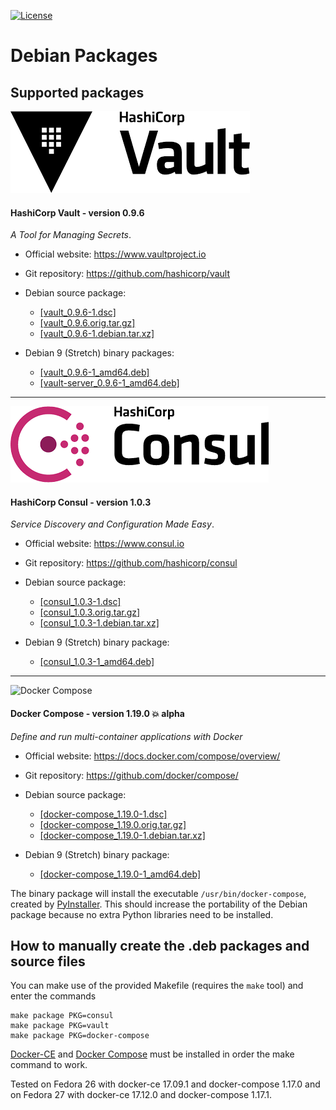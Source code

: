 [![License](https://img.shields.io/badge/License-Apache--2.0-blue.svg)](https://spdx.org/licenses/Apache-2.0.html)

# Debian Packages

## Supported packages

![](images/HashiCorp-Vault-logo.png?raw=true "HashiCorp Vault")

#### HashiCorp Vault - version 0.9.6

_A Tool for Managing Secrets_.

* Official website: https://www.vaultproject.io
* Git repository: https://github.com/hashicorp/vault

* Debian source package:
  * [[vault_0.9.6-1.dsc]][vault-dsc]
  * [[vault_0.9.6.orig.tar.gz]][vault-orig]
  * [[vault_0.9.6-1.debian.tar.xz]][vault-debian]

* Debian 9 (Stretch) binary packages:
  * [[vault_0.9.6-1_amd64.deb]][vault-debpkg]
  * [[vault-server_0.9.6-1_amd64.deb]][vault-server-debpkg]

---

![](images/HashiCorp-Consul-logo.png?raw=true "HashiCorp Consul")

#### HashiCorp Consul - version 1.0.3

_Service Discovery and Configuration Made Easy_.

* Official website: https://www.consul.io
* Git repository: https://github.com/hashicorp/consul

* Debian source package:
  * [[consul_1.0.3-1.dsc]][consul-dsc]
  * [[consul_1.0.3.orig.tar.gz]][consul-orig]
  * [[consul_1.0.3-1.debian.tar.xz]][consul-debian]

* Debian 9 (Stretch) binary package:
  * [[consul_1.0.3-1_amd64.deb]][consul-debpkg]

---

![Docker Compose](https://github.com/docker/compose/blob/master/logo.png?raw=true "Docker Compose Logo")

#### Docker Compose - version 1.19.0 :boom: alpha

_Define and run multi-container applications with Docker_

* Official website: https://docs.docker.com/compose/overview/
* Git repository: https://github.com/docker/compose/

* Debian source package:
  * [[docker-compose_1.19.0-1.dsc]][docker-compose-dsc]
  * [[docker-compose_1.19.0.orig.tar.gz]][docker-compose-orig]
  * [[docker-compose_1.19.0-1.debian.tar.xz]][docker-compose-debian]

* Debian 9 (Stretch) binary package:
  * [[docker-compose_1.19.0-1_amd64.deb]][docker-compose-debpkg]

The binary package will install the executable `/usr/bin/docker-compose`, created by
[PyInstaller][pyinstaller]. This should increase the portability of the Debian package
because no extra Python libraries need to be installed.

## How to manually create the .deb packages and source files

You can make use of the provided Makefile (requires the `make` tool)
and enter the commands

    make package PKG=consul
    make package PKG=vault
    make package PKG=docker-compose

[Docker-CE][docker-ce] and [Docker Compose][docker-compose] must be installed in order
the make command to work.

Tested on Fedora 26 with docker-ce 17.09.1 and docker-compose 1.17.0
and on Fedora 27 with docker-ce 17.12.0 and docker-compose 1.17.1.

[docker-ce]: https://www.docker.com/community-edition/
[docker-compose]: https://docs.docker.com/compose/
[pyinstaller]: http://www.pyinstaller.org/

[consul-debpkg]: https://github.com/madrisan/debian-packages/releases/download/v0.6.0/consul_1.0.3-1_amd64.deb
[consul-debian]: https://github.com/madrisan/debian-packages/releases/download/v0.6.0/consul_1.0.3-1.debian.tar.xz
[consul-dsc]: https://github.com/madrisan/debian-packages/releases/download/v0.6.0/consul_1.0.3-1.dsc
[consul-orig]: https://github.com/madrisan/debian-packages/releases/download/v0.6.0/consul_1.0.3.orig.tar.gz

[docker-compose-debpkg]: https://github.com/madrisan/debian-packages/releases/download/v0.6.0/docker-compose_1.19.0-1_amd64.deb
[docker-compose-debian]: https://github.com/madrisan/debian-packages/releases/download/v0.6.0/docker-compose_1.19.0-1.debian.tar.xz
[docker-compose-dsc]: https://github.com/madrisan/debian-packages/releases/download/v0.6.0/docker-compose_1.19.0-1.dsc
[docker-compose-orig]: https://github.com/madrisan/debian-packages/releases/download/v0.6.0/docker-compose_1.19.0.orig.tar.gz

[vault-debpkg]: https://github.com/madrisan/debian-packages/releases/download/v0.6.0/vault_0.9.6-1_amd64.deb
[vault-server-debpkg]: https://github.com/madrisan/debian-packages/releases/download/v0.6.0/vault-server_0.9.6-1_amd64.deb
[vault-debian]: https://github.com/madrisan/debian-packages/releases/download/v0.6.0/vault_0.9.6-1.debian.tar.xz
[vault-dsc]: https://github.com/madrisan/debian-packages/releases/download/v0.6.0/vault_0.9.6-1.dsc
[vault-orig]: https://github.com/madrisan/debian-packages/releases/download/v0.6.0/vault_0.9.6.orig.tar.gz
